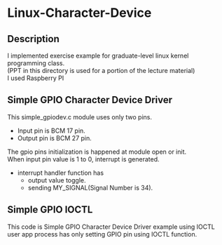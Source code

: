 # Linux-Character-Device
## Description
I implemented exercise example for graduate-level linux kernel programming class.  
(PPT in this directory is used for a portion of the lecture material)  
I used Raspberry PI

## Simple GPIO Character Device Driver
This simple_gpiodev.c module uses only two pins. 
- Input pin is BCM 17 pin.
- Output pin is BCM 27 pin.

The gpio pins initialization is happened at module open or init.  
When input pin value is 1 to 0, interrupt is generated.
- interrupt handler function has
  - output value toggle.
  - sending MY_SIGNAL(Signal Number is 34).
  
## Simple GPIO IOCTL
This code is Simple GPIO Character Device Driver example using IOCTL  
user app process has only setting GPIO pin using IOCTL function.
